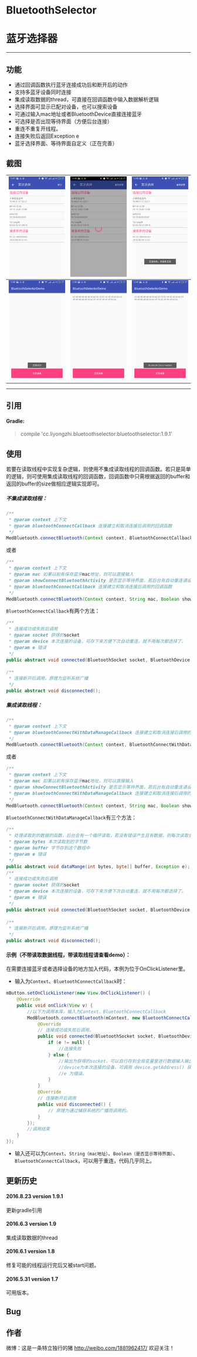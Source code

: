 # BluetoothSelector
# 蓝牙选择器
---

## 功能

- 通过回调函数执行蓝牙连接成功后和断开后的动作
- 支持多蓝牙设备同时连接
- 集成读取数据的thread，可直接在回调函数中输入数据解析逻辑
- 选择界面可显示已配对设备，也可以搜索设备
- 可通过输入mac地址或者BluetoothDevice直接连接蓝牙
- 可选择是否出现等待界面（方便后台连接）
- 重连不重复开线程。
- 连接失败后返回Exception e
- 蓝牙选择界面、等待界面自定义（正在完善）


## 截图
| ![](./pictures/S60531-144800.jpg) | ![](./pictures/S60531-144803.jpg) | ![](./pictures/S60531-144806.jpg) |
| -------- | --------- | --------|
| ![](./pictures/S60531-144824.jpg) | ![](./pictures/S60531-144847.jpg) | ![](./pictures/S60531-144859.jpg) |
-----------------

## 引用

#### Gradle:

> compile 'cc.liyongzhi.bluetoothselector:bluetoothselector:1.9.1'


## 使用

若要在读取线程中实现复杂逻辑，则使用不集成读取线程的回调函数。若只是简单的逻辑，则可使用集成读取线程的回调函数，回调函数中只需根据返回的buffer和返回的buffer的size做相应逻辑实现即可。

##### 不集成读取线程：
``` java
/**
 * @param context 上下文
 * @param bluetoothConnectCallback 连接建立和取消连接后调用的回调函数
 */
MedBluetooth.connectBluetooth(Context context, BluetoothConnectCallback bluetoothConnectCallback);

```
或者

``` java
/**
 * @param context 上下文
 * @param mac 如果以前有保存蓝牙mac地址，则可以直接输入
 * @param showConnectBluetoothActivity 是否显示等待界面，若后台有自动重连请设置为false，不然每次连接都转圈圈。。。
 * @param bluetoothConnectCallback 连接建立和取消连接后调用的回调函数
 */
MedBluetooth.connectBluetooth(Context context, String mac, Boolean showConnectBluetoothActivity, BluetoothConnectCallback bluetoothConnectCallback);

```

`BluetoothConnectCallback`有两个方法：
```java
/**
 * 连接成功或失败后调用
 * @param socket 获得的socket
 * @param device 本次连接的设备，可存下来方便下次自动重连，就不用每次都选择了。
 * @param e 错误
 */
public abstract void connected(BluetoothSocket socket, BluetoothDevice device, Exception e);

/**
 * 连接断开后调用，原理为监听系统广播
 */
public abstract void disconnected();
```

##### 集成读取线程：

```java
/**
 * @param context 上下文
 * @param bluetoothConnectWithDataManageCallback 连接建立和取消连接后调用的回调函数,并在建立连接后开启读取线程，断开连接后结束读取线程。
 */
MedBluetooth.connectBluetooth(Context context, BluetoothConnectWithDataManageCallback bluetoothConnectWithDataManageCallback);
```

或者

``` java
/**
 * @param context 上下文
 * @param mac 如果以前有保存蓝牙mac地址，则可以直接输入
 * @param showConnectBluetoothActivity 是否显示等待界面，若后台有自动重连请设置为false，不然每次连接都转圈圈。。。
 * @param bluetoothConnectWithDataManageCallback 连接建立和取消连接后调用的回调函数,并在建立连接后开启读取线程，断开连接后结束读取线程。
 */
MedBluetooth.connectBluetooth(Context context, String mac, Boolean showConnectBluetoothActivity, BluetoothConnectWithDataManageCallback bluetoothConnectWithDataManageCallback);

```

`BluetoothConnectWithDataManageCallback`有三个方法：
```java
/**
 * 处理读取到的数据的函数，后台会有一个循环读取，若没有错误产生且有数据，则每次读取会有一个buffer，以及buffer的大小bytes。
 * @param bytes 本次读取到的字节数
 * @param buffer 字节存到这个数组中
 * @param e 错误
 */
public abstract void dataMange(int bytes, byte[] buffer, Exception e);
/**
 * 连接成功或失败后调用
 * @param socket 获得的socket
 * @param device 本次连接的设备，可存下来方便下次自动重连，就不用每次都选择了。
 * @param e 错误
 */
public abstract void connected(BluetoothSocket socket, BluetoothDevice device, Exception e);

/**
 * 连接断开后调用，原理为监听系统广播
 */
public abstract void disconnected();
```

#### 示例（不带读取数据线程，带读取线程请查看demo）：
在需要连接蓝牙或者选择设备的地方加入代码，本例为位于OnClickListener里。

- 输入为`Context`、`BluetoothConnectCallback`时：
```java
mButton.setOnClickListener(new View.OnClickListener() {
    @Override
    public void onClick(View v) {
        //以下为调用本库，输入为Context、BluetoothConnectCallback
        MedBluetooth.connectBluetooth(mContext, new BluetoothConnectCallback() {
            @Override
            // 连接成功或失败后调用。
            public void connected(BluetoothSocket socket, BluetoothDevice device, Exception e) {
                if (e != null) {
                    //连接失败
                } else {
                    //输出为获得的socket，可以自行存到全局变量里进行数据输入输出操作。
                    //device为本次连接的设备，可调用 device.getAddress() 获得mac地址。
                    //e 为错误。
                }
            }
            @Override
            // 连接断开后调用
            public void disconnected() {
                // 原理为通过捕获系统的广播而调用的。
            }
        });
        //调用结束
    }
});
```

- 输入还可以为`Context`、`String（mac地址）`、`Boolean（是否显示等待界面）`、`BluetoothConnectCallback`，可以用于重连，代码几乎同上。

## 更新历史

#### 2016.8.23 version 1.9.1

更新gradle引用

#### 2016.6.3 version 1.9

集成读取数据的thread

#### 2016.6.1 version 1.8

修复可能的线程运行完后又被start问题。

#### 2016.5.31 version 1.7

可用版本。


## Bug


## 作者
微博：这是一条特立独行的猪 http://weibo.com/1881962417/ 欢迎关注！
